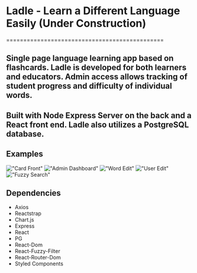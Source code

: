 # Ladle - Learn a Different Language Easily (Under Construction)

==============================================

## Single page language learning app based on flashcards. Ladle is developed for both learners and educators. Admin access allows tracking of student progress and difficulty of individual words.

## Built with Node Express Server on the back and a React front end. Ladle also utilizes a PostgreSQL database.


## Examples

!["Card Front"](https://github.com/floydianslips/ladle/blob/master/docs/Front-of-Flashcard.png?raw=true)
!["Admin Dashboard"](https://github.com/floydianslips/ladle/blob/master/docs/Admin-Dashboard.png?raw=true)
!["Word Edit"](https://github.com/floydianslips/ladle/blob/master/docs/Word-Edit.png?raw=true)
!["User Edit"](https://github.com/floydianslips/ladle/blob/master/docs/User-Edit.png?raw=true)
!["Fuzzy Search"](https://github.com/floydianslips/ladle/blob/master/docs/Fuzzy-Search.png?raw=true)

## Dependencies

* Axios
* Reactstrap
* Chart.js
* Express
* React
* PG
* React-Dom
* React-Fuzzy-Filter
* React-Router-Dom
* Styled Components
